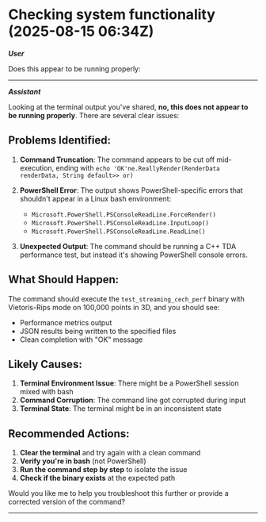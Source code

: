 <!-- Generated by SpecStory -->

# Checking system functionality (2025-08-15 06:34Z)

_**User**_

Does this appear to be running properly:



---

_**Assistant**_

Looking at the terminal output you've shared, **no, this does not appear to be running properly**. There are several clear issues:

## Problems Identified:

1. **Command Truncation**: The command appears to be cut off mid-execution, ending with `echo 'OK'ne.ReallyRender(RenderData renderData, String default>> or)`

2. **PowerShell Error**: The output shows PowerShell-specific errors that shouldn't appear in a Linux bash environment:
   - `Microsoft.PowerShell.PSConsoleReadLine.ForceRender()`
   - `Microsoft.PowerShell.PSConsoleReadLine.InputLoop()`
   - `Microsoft.PowerShell.PSConsoleReadLine.ReadLine()`

3. **Unexpected Output**: The command should be running a C++ TDA performance test, but instead it's showing PowerShell console errors.

## What Should Happen:

The command should execute the `test_streaming_cech_perf` binary with Vietoris-Rips mode on 100,000 points in 3D, and you should see:
- Performance metrics output
- JSON results being written to the specified files
- Clean completion with "OK" message

## Likely Causes:

1. **Terminal Environment Issue**: There might be a PowerShell session mixed with bash
2. **Command Corruption**: The command line got corrupted during input
3. **Terminal State**: The terminal might be in an inconsistent state

## Recommended Actions:

1. **Clear the terminal** and try again with a clean command
2. **Verify you're in bash** (not PowerShell)
3. **Run the command step by step** to isolate the issue
4. **Check if the binary exists** at the expected path

Would you like me to help you troubleshoot this further or provide a corrected version of the command?

---

